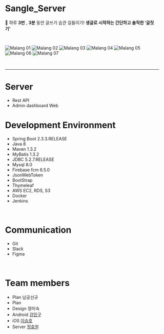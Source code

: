 # Sangle_Server
🧠 하루 **3번** , **3분** 동안 글쓰기 습관 길들이기! **생글로 시작하는 간단하고 솔직한 ‘글짓기’**

<br>

![Malang 01](https://user-images.githubusercontent.com/58697091/102902696-ab13c880-44b2-11eb-8941-e796f4bd311f.png)
![Malang 02](https://user-images.githubusercontent.com/58697091/102902708-af3fe600-44b2-11eb-9e62-af31b0cc0bec.png)
![Malang 03](https://user-images.githubusercontent.com/58697091/102902711-afd87c80-44b2-11eb-9256-fb825eeca463.png)
![Malang 04](https://user-images.githubusercontent.com/58697091/102902714-b0711300-44b2-11eb-93c2-9e87cf86b6c7.png)
![Malang 05](https://user-images.githubusercontent.com/58697091/102902718-b109a980-44b2-11eb-9e12-72d7d5dd479e.png)
![Malang 06](https://user-images.githubusercontent.com/58697091/102902725-b1a24000-44b2-11eb-90b8-8e4cf5c083d0.png)
![Malang 07](https://user-images.githubusercontent.com/58697091/102902730-b23ad680-44b2-11eb-9843-e27db0cd5f2f.png)

<br>
<hr>

# Server
- Rest API
- Admin dashboard Web

# Development Environment
- Spring Boot 2.3.3.RELEASE
- Java 8
- Maven 1.3.2
- MyBatis 1.3.2
- JDBC 5.2.7.RELEASE
- Mysql 8.0
- Firebase fcm 6.5.0
- JsonWebToken
- BootStrap
- Thymeleaf
- AWS EC2, RDS, S3
- Docker
- Jenkins

<br>

# Communication
- Git
- Slack
- Figma

<br>

# Team members
- Plan 남궁선규
- Plan 
- Design 정미숙
- Android [강민구](https://github.com/kangmin1012)
- iOS [이승호](https://github.com/elesahich)
- Server [정효원](https://github.com/Jeong-Hyowon)
